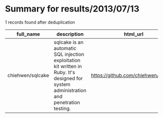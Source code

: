
# Summary for results/2013/07/13
    
1 records found after deduplication

| full_name | description | html_url | matched_list | matched_count | pushed_at | size | stargazers_count | language | forks_count | vul_ids |
|------------------|------------------------------------------------------------------------------------------------------------------------------------------|-------------------------------------|----------------|-----------------|---------------------------|--------|--------------------|------------|---------------|-----------|
| chiehwen/sqlcake | sqlcake is an automatic SQL injection exploitation kit written in Ruby. It's designed for system administration and penetration testing. | https://github.com/chiehwen/sqlcake | ['exploit'] | 1 | 2013-07-13 19:06:00+00:00 | 104 | 1 | Ruby | 1 | [] |
